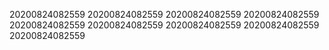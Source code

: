 20200824082559
20200824082559
20200824082559
20200824082559
20200824082559
20200824082559
20200824082559
20200824082559
20200824082559
